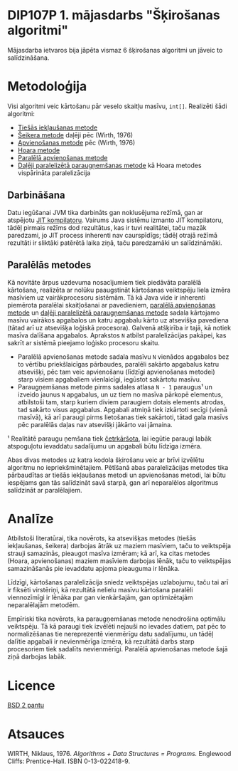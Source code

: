 # DIP107P 1. mājasdarbs "Šķirošanas algoritmi"

Mājasdarba ietvaros bija jāpēta vismaz 6 šķirošanas algoritmi un jāveic to
salīdzināšana.

# Metodoloģija

Visi algoritmi veic kārtošanu pār veselo skaitļu masīvu, `int[]`. Realizēti šādi
algoritmi:

- [Tiešās iekļaušanas metode][alg-insertion]
- [Šeikera metode][alg-shaker] daļēji pēc (Wirth, 1976)
- [Apvienošanas metode][alg-merge] pēc (Wirth, 1976)
- [Hoara metode][alg-quick]
- [Paralēlā apvienošanas metode][alg-parallel]
- [Daļēji paralelizētā paraugņemšanas metode][alg-sample] kā Hoara metodes
  vispārināta paralelizācija

[alg-insertion]: ./InsertionSort.java
[alg-shaker]: ./CocktailShakerSort.java
[alg-merge]: ./MergeSort.java
[alg-quick]: ./Quicksort.java
[alg-parallel]: ./ParallelMergeSort.java
[alg-sample]: ./Samplesort.java

## Darbināšana

Datu iegūšanai JVM tika darbināts gan noklusējuma režīmā, gan ar atspējotu [JIT
kompilatoru][jvm-jit]. Vairums Java sistēmu izmanto JIT kompilatoru, tādēļ
pirmais režīms dod rezultātus, kas ir tuvi realitātei, taču mazāk paredzami, jo
JIT process inherenti nav caurspīdīgs; tādēļ otrajā režīmā rezultāti ir sliktāki
patērētā laika ziņā, taču paredzamāki un salīdzināmāki.

[jvm-jit]: http://cr.openjdk.java.net/~vlivanov/talks/2015_JIT_Overview.pdf

## Paralēlās metodes

Kā novitāte ārpus uzdevuma nosacījumiem tiek piedāvāta paralēlā kārtošana,
realizēta ar nolūku paaugstināt kārtošanas veiktspēju liela izmēra masīviem uz
vairākprocesoru sistēmām. Tā kā Java vide ir inherenti piemērota paralēlai
skaitļošanai ar pavedieniem, [paralēlā apvienošanas metode][alg-parallel] un
[daļēji paralelizētā paraugņemšanas metode][alg-sample] sadala kārtojamo masīvu
vairākos apgabalos un katru apgabalu kārto uz atsevišķa pavediena (tātad arī uz
atsevišķa loģiskā procesora). Galvenā atšķirība ir tajā, kā notiek masīva
dalīšana apgabalos. Aprakstos `N` atbilst paralelizācijas pakāpei, kas sakrīt ar
sistēmā pieejamo loģisko procesoru skaitu.

- Paralēlā apvienošanas metode sadala masīvu `N` vienādos apgabalos bez to
  vērtību priekšlaicīgas pārbaudes, paralēli sakārto apgabalus katru atsevišķi,
  pēc tam veic apvienošanu (līdzīgi apvienošanas metodei) starp visiem
  apgabaliem vienlaicīgi, iegūstot sakārtotu masīvu.
- Paraugņemšanas metode pirms sadales atlasa `N - 1` paraugus¹ un izveido jaunus
  `N` apgabalus, un uz tiem no masīva pārkopē elementus, atbilstoši tam, starp
  kuriem diviem paraugiem dotais elements atrodas, tad sakārto visus apgabalus.
  Apgabali atmiņā tiek izkārtoti secīgi (vienā masīvā), kā arī paraugi pirms
  lietošanas tiek sakārtoti, tātad gala masīvs pēc paralēlās daļas nav atsevišķi
  jākārto vai jāmaina.

¹ Realitātē paraugu ņemšana tiek [četrkāršota][alg-sample-oversampling], lai
iegūtie paraugi labāk atspoguļotu ievaddatu sadalījumu un apgabali būtu līdzīga
izmēra.

[alg-sample-oversampling]: ./SampleSort.java#L63-90

Abas divas metodes uz katra kodola šķirošanu veic ar brīvi izvēlētu algoritmu no
iepriekšminētajiem. Pētīšanā abas paralelizācijas metodes tika pārbaudītas ar
tiešās iekļaušanas metodi un apvienošanas metodi, lai būtu iespējams gan tās
salīdzināt savā starpā, gan arī neparalēlos algoritmus salīdzināt ar
paralēlajiem.

# Analīze

Atbilstoši literatūrai, tika novērots, ka atsevišķas metodes (tiešās
iekļaušanas, šeikera) darbojas ātrāk uz maziem masīviem, taču to veiktspēja
strauji samazinās, pieaugot masīva izmēram; kā arī, ka citas metodes (Hoara,
apvienošanas) maziem masīviem darbojas lēnāk, taču to veiktspējas samazināšanās
pie ievaddatu apjoma pieauguma ir lēnāka.

Līdzīgi, kārtošanas paralelizācija sniedz veiktspējas uzlabojumu, taču tai arī
ir fiksēti virstēriņi, kā rezultātā nelielu masīvu kārtošana paralēli
viennozīmīgi ir lēnāka par gan vienkāršajām, gan optimizētajām neparalēlajām
metodēm.

Empīriski tika novērots, ka paraugņemšanas metode nenodrošina optimālu
veiktspēju. Tā kā paraugi tiek izvēlēti nejauši no ievades datiem, pat pēc to
normalizēšanas tie nereprezentē vienmērīgu datu sadalījumu, un tādēļ dalītie
apgabali ir nevienmērīga izmēra, kā rezultātā darbs starp procesoriem tiek
sadalīts nevienmērīgi. Paralēlā apvienošanas metode šajā ziņā darbojas labāk.

# Licence

[BSD 2 pantu](./LICENSE)

# Atsauces

WIRTH, Niklaus, 1976. _Algorithms + Data Structures = Programs._ Englewood
Cliffs: Prentice-Hall. ISBN 0-13-022418-9.
